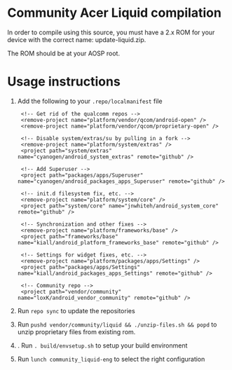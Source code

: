 # Community Acer Liquid compilation

In order to compile using this source, you must have a 2.x ROM for your device
with the correct name: update-liquid.zip.
 
The ROM should be at your AOSP root.

# Usage instructions

1. Add the following to your `.repo/localmanifest` file

    <?xml version="1.0" encoding="UTF-8"?>
    
    <manifest>
        <remote name="github" fetch="git://github.com/" />
    
    	<!-- Get rid of the qualcomm repos -->
        <remove-project name="platform/vendor/qcom/android-open" />
        <remove-project name="platform/vendor/qcom/proprietary-open" />
    
    	<!-- Disable system/extras/su by pulling in a fork -->
    	<remove-project name="platform/system/extras" />
    	<project path="system/extras" name="cyanogen/android_system_extras" remote="github" />
    
        <!-- Add Superuser -->
        <project path="packages/apps/Superuser" name="cyanogen/android_packages_apps_Superuser" remote="github" />

        <!-- init.d filesystem fix, etc. -->
        <remove-project name="platform/system/core" />
        <project path="system/core" name="jnwhiteh/android_system_core" remote="github" />

    	<!-- Synchronization and other fixes -->
    	<remove-project name="platform/frameworks/base" />
    	<project path="frameworks/base" name="kiall/android_platform_frameworks_base" remote="github" />
        
    	<!-- Settings for widget fixes, etc. -->
    	<remove-project name="platform/packages/apps/Settings" />
    	<project path="packages/apps/Settings" name="kiall/android_packages_apps_Settings" remote="github" />
    
    	<!-- Community repo -->
    	<project path="vendor/community" name="loxK/android_vendor_community" remote="github" />
    </manifest>

2. Run `repo sync` to update the repositories

3. Run `pushd vendor/community/liquid && ./unzip-files.sh && popd`
 to unzip proprietary files from existing rom.

4. . Run `. build/envsetup.sh` to setup your build environment

5. Run `lunch community_liquid-eng` to select the right configuration
